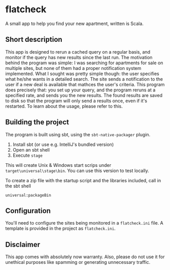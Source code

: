 # flatcheck
A small app to help you find your new apartment, written is Scala.  

## Short description
This app is designed to rerun a cached query on a regular basis, and monitor if the query has new results since the last run.
The motivation behind the program was simple: I was searching for apartments for sale on multiple sites, but none of them had a proper notification system implemented. What I sought was pretty simple though: the user specifies what he/she wants in a detailed search. The site sends a notification to the user if a new deal is available that mathces the user's criteria.
This program does precisely that: you set up your query, and the program reruns at a specified rate, and sends you the new results. The found results are saved to disk so that the program will only send a results once, even if it's restarted. To learn about the usage, please refer to this.

## Building the project
The program is built using sbt, using the `sbt-native-packager` plugin.

1. Install sbt (or use e.g. IntelliJ's bundled version)
2. Open an sbt shell
3. Execute `stage`

This will create Unix & Windows start scrips under `target\universal\stage\bin`. You can use this version to test locally.

To create a zip file with the startup script and the libraries included, call in the sbt shell

`universal:packageBin`

## Configuration

You'll need to configure the sites being monitored in a `flatcheck.ini` file. A template is provided in the project as `flatcheck.ini`.

## Disclaimer

This app comes with absolutely now warranty. Also, please do not use it for unethical purposes like spamming or generating unnecessary traffic.
